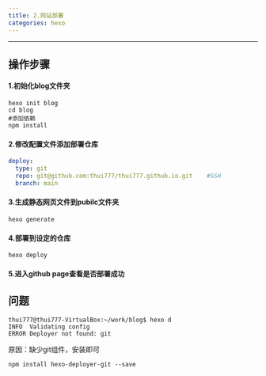 ```yaml
---
title: 2.网站部署
categories: hexo
---
```


--------------

## 操作步骤

#### 1.初始化blog文件夹

```shell
hexo init blog
cd blog
#添加依赖
npm install
```

#### 2.修改配置文件添加部署仓库

~~~yaml
deploy:
  type: git
  repo: git@github.com:thui777/thui777.github.io.git	#SSH
  branch: main
~~~

#### 3.生成静态网页文件到pubilc文件夹

```shell
hexo generate
```

#### 4.部署到设定的仓库

```shell
hexo deploy
```

#### 5.进入github page查看是否部署成功

## 问题

~~~shell
thui777@thui777-VirtualBox:~/work/blog$ hexo d
INFO  Validating config
ERROR Deployer not found: git
~~~

原因：缺少git组件，安装即可

```shell
npm install hexo-deployer-git --save
```

